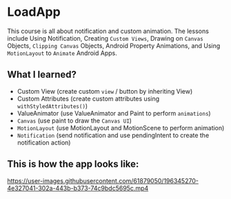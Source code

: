 # LoadApp


This course is all about notification and custom animation. The lessons include Using Notification, Creating `Custom Views`, Drawing on `Canvas` Objects, `Clipping Canvas` Objects, Android Property Animations, and Using `MotionLayout` to `Animate` Android Apps.

## What I learned?

* Custom View (create custom `view` / button by inheriting View)
* Custom Attributes (create custom attributes using `withStyledAttributes()`)
* ValueAnimator (use ValueAnimator and Paint to perform `animations`)
* `Canvas` (use paint to draw the `Canvas UI`)
* `MotionLayout` (use MotionLayout and MotionScene to perform animation)
* `Notification` (send notification and use pendingIntent to create the notification action)

## This is how the app looks like:


https://user-images.githubusercontent.com/61879050/196345270-4e327041-302a-443b-b373-74c9bdc5695c.mp4

